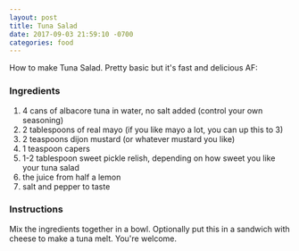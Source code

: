 ```yaml
---
layout: post
title: Tuna Salad
date: 2017-09-03 21:59:10 -0700
categories: food
---
```


How to make Tuna Salad. Pretty basic but it's fast and delicious AF:

### Ingredients

1. 4 cans of albacore tuna in water, no salt added (control your own seasoning)
2. 2 tablespoons of real mayo (if you like mayo a lot, you can up this to 3)
3. 2 teaspoons dijon mustard (or whatever mustard you like)
4. 1 teaspoon capers
5. 1-2 tablespoon sweet pickle relish, depending on how sweet you like your tuna salad
6. the juice from half a lemon
7. salt and pepper to taste

### Instructions

Mix the ingredients together in a bowl. Optionally put this in a sandwich with cheese to make a tuna melt. You're welcome.
